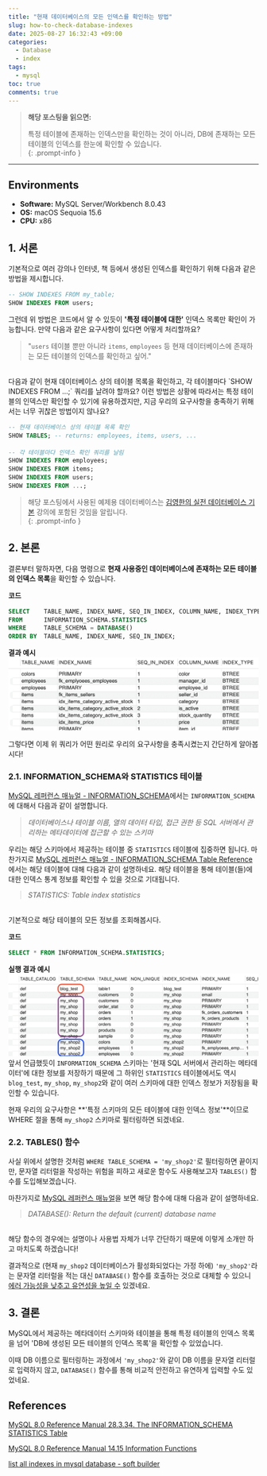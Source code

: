```yaml
---
title: "현재 데이터베이스의 모든 인덱스를 확인하는 방법"
slug: how-to-check-database-indexes
date: 2025-08-27 16:32:43 +09:00
categories:
  - Database
  - index
tags:
  - mysql
toc: true
comments: true
---
```


  
> **해당 포스팅을 읽으면:**
> 
> 특정 테이블에 존재하는 인덱스만을 확인하는 것이 아니라, DB에 존재하는 모든 테이블의 인덱스를 한눈에 확인할 수 있습니다.  
{: .prompt-info }

---

## Environments
- **Software:** MySQL Server/Workbench 8.0.43
- **OS:** macOS Sequoia 15.6
- **CPU:** x86

  
## 1. 서론
기본적으로 여러 강의나 인터넷, 책 등에서 생성된 인덱스를 확인하기 위해 다음과 같은 방법을 제시합니다.

```sql
-- SHOW INDEXES FROM my_table;
SHOW INDEXES FROM users;
```

그런데 위 방법은 코드에서 알 수 있듯이 **'특정 테이블에 대한'** 인덱스 목록만 확인이 가능합니다. 만약 다음과 같은 요구사항이 있다면 어떻게 처리할까요?

> "`users` 테이블 뿐만 아니라 `items`, `employees` 등 현재 데이터베이스에 존재하는 모든 테이블의 인덱스를 확인하고 싶어."

<br>  
다음과 같이 현재 데이터베이스 상의 테이블 목록을 확인하고, 각 테이블마다 `SHOW INDEXES FROM ...;` 쿼리를 날려야 할까요? 이런 방법은 상황에 따라서는 특정 테이블의 인덱스만 확인할 수 있기에 유용하겠지만, 지금 우리의 요구사항을 충족하기 위해서는 너무 귀찮은 방법이지 않나요?

```sql
-- 현재 데이터베이스 상의 테이블 목록 확인
SHOW TABLES; -- returns: employees, items, users, ...

-- 각 테이블마다 인덱스 확인 쿼리를 날림
SHOW INDEXES FROM employees;
SHOW INDEXES FROM items;
SHOW INDEXES FROM users;
SHOW INDEXES FROM ...;
```


> 해당 포스팅에서 사용된 예제용 데이터베이스는 [김영한의 실전 데이터베이스 기본](https://www.inflearn.com/course/%EA%B9%80%EC%98%81%ED%95%9C-%EC%8B%A4%EC%A0%84-%EB%8D%B0%EC%9D%B4%ED%84%B0%EB%B2%A0%EC%9D%B4%EC%8A%A4-%EA%B8%B0%EB%B3%B8%ED%8E%B8) 강의에 포함된 것임을 알립니다.  
{: .prompt-info }

    
## 2. 본론
결론부터 말하자면, 다음 명령으로 **현재 사용중인 데이터베이스에 존재하는 모든 테이블의 인덱스 목록**을 확인할 수 있습니다.

**코드**  
```sql
SELECT    TABLE_NAME, INDEX_NAME, SEQ_IN_INDEX, COLUMN_NAME, INDEX_TYPE
FROM      INFORMATION_SCHEMA.STATISTICS 
WHERE     TABLE_SCHEMA = DATABASE()
ORDER BY  TABLE_NAME, INDEX_NAME, SEQ_IN_INDEX;
```

**결과 예시**  
![](assets/img/posts/2025-08-27-현재-데이터베이스의-모든-인덱스를-확인하는-방법.png)  
  
그렇다면 이제 위 쿼리가 어떤 원리로 우리의 요구사항을 충족시켰는지 간단하게 알아봅시다!

  
### 2.1. INFORMATION_SCHEMA와 STATISTICS 테이블
[MySQL 레퍼런스 매뉴얼 - INFORMATION_SCHEMA](https://dev.mysql.com/doc/refman/8.0/en/information-schema-introduction.html)에서는 `INFORMATION_SCHEMA`에 대해서 다음과 같이 설명합니다.

> *데이터베이스나 테이블 이름, 열의 데이터 타입, 접근 권한 등 SQL 서버에서 관리하는 메타데이터에 접근할 수 있는 스키마*

우리는 해당 스키마에서 제공하는 테이블 중 `STATISTICS` 테이블에 집중하면 됩니다. 마찬가지로 [MySQL 레퍼런스 매뉴얼 - INFORMATION_SCHEMA Table Reference](https://dev.mysql.com/doc/refman/8.4/en/information-schema-table-reference.html)에서는 해당 테이블에 대해 다음과 같이 설명하네요. 해당 테이블을 통해 테이블(들)에 대한 인덱스 통계 정보를 확인할 수 있을 것으로 기대됩니다.

> *STATISTICS: Table index statistics*

<br>  
기본적으로 해당 테이블의 모든 정보를 조회해봅시다.

**코드**  
```sql
SELECT * FROM INFORMATION_SCHEMA.STATISTICS;
```

**실행 결과 예시**  
![](assets/img/posts/2025-08-27-현재-데이터베이스의-모든-인덱스를-확인하는-방법-1.png)  
앞서 언급했듯이 `INFORMATION_SCHEMA` 스키마는 '현재 SQL 서버에서 관리하는 메타데이터'에 대한 정보를 저장하기 때문에 그 하위인 `STATISTICS` 테이블에서도 역시 `blog_test`, `my_shop`, `my_shop2`와 같이 여러 스키마에 대한 인덱스 정보가 저장됨을 확인할 수 있습니다.

현재 우리의 요구사항은 **'특정 스키마의 모든 테이블에 대한 인덱스 정보'**이므로 WHERE 절을 통해 `my_shop2` 스키마로 필터링하면 되겠네요.

  
### 2.2. TABLES() 함수
사실 위에서 설명한 것처럼 `WHERE TABLE_SCHEMA = 'my_shop2'`로 필터링하면 끝이지만, 문자열 리터럴을 작성하는 위험을 피하고 새로운 함수도 사용해보고자 `TABLES()` 함수를 도입해보겠습니다.

마찬가지로 [MySQL 레퍼런스 매뉴얼](https://dev.mysql.com/doc/refman/8.0/en/information-functions.html)을 보면 해당 함수에 대해 다음과 같이 설명하네요.

> *DATABASE(): Return the default (current) database name*

<br>  
해당 함수의 경우에는 설명이나 사용법 자체가 너무 간단하기 때문에 이렇게 소개만 하고 마치도록 하겠습니다!

결과적으로 (현재 `my_shop2` 데이터베이스가 활성화되었다는 가정 하에) `'my_shop2'`라는 문자열 리터럴을 적는 대신 `DATABASE()` 함수를 호출하는 것으로 대체할 수 있으니 <ins>에러 가능성을 낮추고 유연성을 높일 수</ins> 있겠네요.

  
## 3. 결론
MySQL에서 제공하는 메타데이터 스키마와 테이블을 통해 특정 테이블의 인덱스 목록을 넘어 'DB에 생성된 모든 테이블의 인덱스 목록'을 확인할 수 있었습니다.

이때 DB 이름으로 필터링하는 과정에서 `'my_shop2'`와 같이 DB 이름을 문자열 리터럴로 입력하지 않고, `DATABASE()` 함수를 통해 비교적 안전하고 유연하게 입력할 수도 있었네요.

  
## References
[MySQL 8.0 Reference Manual 28.3.34. The INFORMATION_SCHEMA STATISTICS Table](https://dev.mysql.com/doc/refman/8.0/en/information-schema-statistics-table.html)

[MySQL 8.0 Reference Manual 14.15 Information Functions](https://dev.mysql.com/doc/refman/8.0/en/information-functions.html)

[list all indexes in mysql database - soft builder](https://soft-builder.com/how-to-list-all-indexes-in-mysql-database/)